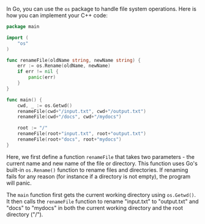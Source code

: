 In Go, you can use the `os` package to handle file system operations. Here is how you can implement your C++ code:

```go
package main

import (
	"os"
)

func renameFile(oldName string, newName string) {
	err := os.Rename(oldName, newName)
	if err != nil {
		panic(err)
	}
}

func main() {
	cwd, _ := os.Getwd()
	renameFile(cwd+"/input.txt", cwd+"/output.txt")
	renameFile(cwd+"/docs", cwd+"/mydocs")

	root := "/"
	renameFile(root+"input.txt", root+"output.txt")
	renameFile(root+"docs", root+"mydocs")
}
```

Here, we first define a function `renameFile` that takes two parameters - the current name and new name of the file or directory. This function uses Go's built-in `os.Rename()` function to rename files and directories. If renaming fails for any reason (for instance if a directory is not empty), the program will panic.

The `main` function first gets the current working directory using `os.Getwd()`. It then calls the `renameFile` function to rename "input.txt" to "output.txt" and "docs" to "mydocs" in both the current working directory and the root directory ("/").
